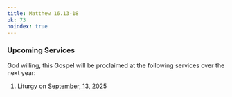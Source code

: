 ```yaml
---
title: Matthew 16.13-18
pk: 73
noindex: true
---
```


### Upcoming Services

God willing, this Gospel will be proclaimed at the following services over the next year:


1. Liturgy on [September, 13, 2025](https://orthocal.info/readings/gregorian/2025/09/13/)
